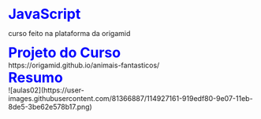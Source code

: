   <style>
        h1{
            color: blue;
            margin: 0 auto;
        }
    </style>

# JavaScript
curso feito na plataforma da origamid

<h1>Projeto do Curso</h1>
https://origamid.github.io/animais-fantasticos/

<h1 >Resumo</h1>
![aulas02](https://user-images.githubusercontent.com/81366887/114927161-919edf80-9e07-11eb-8de5-3be62e578b17.png)
